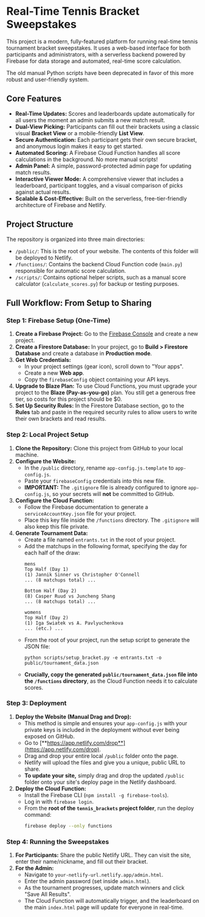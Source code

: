 # Real-Time Tennis Bracket Sweepstakes

This project is a modern, fully-featured platform for running real-time tennis tournament bracket sweepstakes. It uses a web-based interface for both participants and administrators, with a serverless backend powered by Firebase for data storage and automated, real-time score calculation.

The old manual Python scripts have been deprecated in favor of this more robust and user-friendly system.

## Core Features

* **Real-Time Updates:** Scores and leaderboards update automatically for all users the moment an admin submits a new match result.
* **Dual-View Picking:** Participants can fill out their brackets using a classic visual **Bracket View** or a mobile-friendly **List View**.
* **Secure Authentication:** Each participant gets their own secure bracket, and anonymous login makes it easy to get started.
* **Automated Scoring:** A Firebase Cloud Function handles all score calculations in the background. No more manual scripts!
* **Admin Panel:** A simple, password-protected admin page for updating match results.
* **Interactive Viewer Mode:** A comprehensive viewer that includes a leaderboard, participant toggles, and a visual comparison of picks against actual results.
* **Scalable & Cost-Effective:** Built on the serverless, free-tier-friendly architecture of Firebase and Netlify.

## Project Structure

The repository is organized into three main directories:

* `/public/`: This is the root of your website. The contents of this folder will be deployed to Netlify.
* `/functions/`: Contains the backend Cloud Function code (`main.py`) responsible for automatic score calculation.
* `/scripts/`: Contains optional helper scripts, such as a manual score calculator (`calculate_scores.py`) for backup or testing purposes.

## Full Workflow: From Setup to Sharing

### Step 1: Firebase Setup (One-Time)

1.  **Create a Firebase Project:** Go to the [Firebase Console](https://console.firebase.google.com/) and create a new project.
2.  **Create a Firestore Database:** In your project, go to **Build > Firestore Database** and create a database in **Production mode**.
3.  **Get Web Credentials:**
    * In your project settings (gear icon), scroll down to "Your apps".
    * Create a new **Web app**.
    * Copy the `firebaseConfig` object containing your API keys.
4.  **Upgrade to Blaze Plan:** To use Cloud Functions, you must upgrade your project to the **Blaze (Pay-as-you-go)** plan. You still get a generous free tier, so costs for this project should be $0.
5.  **Set Up Security Rules:** In the Firestore Database section, go to the **Rules** tab and paste in the required security rules to allow users to write their own brackets and read results.

### Step 2: Local Project Setup

1.  **Clone the Repository:** Clone this project from GitHub to your local machine.
2.  **Configure the Website:**
    * In the `/public` directory, rename `app-config.js.template` to `app-config.js`.
    * Paste your `firebaseConfig` credentials into this new file.
    * **IMPORTANT:** The `.gitignore` file is already configured to ignore `app-config.js`, so your secrets will **not** be committed to GitHub.
3.  **Configure the Cloud Function:**
    * Follow the Firebase documentation to generate a `serviceAccountKey.json` file for your project.
    * Place this key file inside the `/functions` directory. The `.gitignore` will also keep this file private.
4.  **Generate Tournament Data:**
    * Create a file named `entrants.txt` in the root of your project.
    * Add the matchups in the following format, specifying the day for each half of the draw:
        ```
        mens
        Top Half (Day 1)
        (1) Jannik Sinner vs Christopher O'Connell
        ... (8 matchups total) ...

        Bottom Half (Day 2)
        (8) Casper Ruud vs Juncheng Shang
        ... (8 matchups total) ...

        womens
        Top Half (Day 2)
        (1) Iga Swiatek vs A. Pavlyuchenkova
        ... (etc.) ...
        ```
    * From the root of your project, run the setup script to generate the JSON file:
        ```
        python scripts/setup_bracket.py -e entrants.txt -o public/tournament_data.json
        ```
    * **Crucially, copy the generated `public/tournament_data.json` file into the `/functions` directory**, as the Cloud Function needs it to calculate scores.

### Step 3: Deployment

1.  **Deploy the Website (Manual Drag and Drop):**
    * This method is simple and ensures your `app-config.js` with your private keys is included in the deployment without ever being exposed on GitHub.
    * Go to [**https://app.netlify.com/drop**](https://app.netlify.com/drop).
    * Drag and drop your entire local `/public` folder onto the page.
    * Netlify will upload the files and give you a unique, public URL to share.
    * **To update your site,** simply drag and drop the updated `/public` folder onto your site's deploy page in the Netlify dashboard.
2.  **Deploy the Cloud Function:**
    * Install the Firebase CLI (`npm install -g firebase-tools`).
    * Log in with `firebase login`.
    * From the **root of the `tennis_brackets` project folder**, run the deploy command:
        ```bash
        firebase deploy --only functions
        ```

### Step 4: Running the Sweepstakes

1.  **For Participants:** Share the public Netlify URL. They can visit the site, enter their name/nickname, and fill out their bracket.
2.  **For the Admin:**
    * Navigate to `your-netlify-url.netlify.app/admin.html`.
    * Enter the admin password (set inside `admin.html`).
    * As the tournament progresses, update match winners and click "Save All Results".
    * The Cloud Function will automatically trigger, and the leaderboard on the main `index.html` page will update for everyone in real-time.
